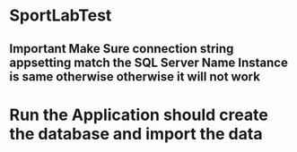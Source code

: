 # SportLabTest

## Important Make Sure connection string appsetting  match the  SQL Server Name Instance is same otherwise otherwise it will not work 
# Run the Application should create the database and import the data
